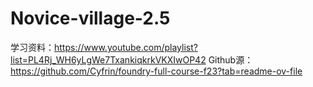 # Novice-village-2.5
学习资料：https://www.youtube.com/playlist?list=PL4Rj_WH6yLgWe7TxankiqkrkVKXIwOP42
Github源：https://github.com/Cyfrin/foundry-full-course-f23?tab=readme-ov-file
